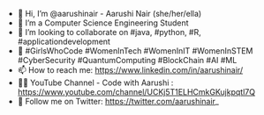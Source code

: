 - 👋  Hi, I’m @aarushinair - Aarushi Nair (she/her/ella)
- 👀  I’m a Computer Science Engineering Student
- 💞️  I’m looking to collaborate on #java, #python, #R, #applicationdevelopment
- 🌱  #GirlsWhoCode #WomenInTech #WomenInIT #WomenInSTEM #CyberSecurity #QuantumComputing #BlockChain #AI #ML
- 📫  How to reach me: https://www.linkedin.com/in/aarushinair/
- 👩‍🏫  YouTube Channel - Code with Aarushi : https://www.youtube.com/channel/UCKj5T1ELHCmkGKujkpqtl7Q
- 🙋‍  Follow me on Twitter: https://twitter.com/aarushinair_

<!---
aarushinair/aarushinair is a ✨ special ✨ repository because its `README.md` (this file) appears on your GitHub profile.
You can click the Preview link to take a look at your changes.
--->
